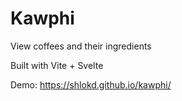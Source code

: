 # Kawphi

View coffees and their ingredients

Built with Vite + Svelte

Demo: https://shlokd.github.io/kawphi/
